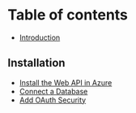 # Table of contents

* [Introduction](README.md)

## Installation

* [Install the Web API in Azure](installation/install-the-web-api-in-azure.md)
* [Connect a Database](installation/connect-a-database.md.md)
* [Add OAuth Security](installation/add-oauth-security.md)

